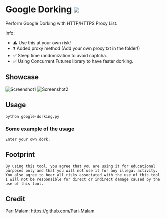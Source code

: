 # Google Dorking ![](https://img.shields.io/badge/license-MIT-blue.svg)
 Perform Google Dorking with HTTP/HTTPS Proxy List.

 Info:
- ⚠️ Use this at your own risk!
- ❓ Added proxy method (Add your own proxy.txt in the folder!)
- ✅ Sleep time randomization to avoid captcha.
- ✅ Using Concurrent.Futures library to have faster dorking.

## Showcase
![Screenshot1](https://user-images.githubusercontent.com/21289340/234357465-a878064e-f070-4841-b1e7-50851b810461.png)
![Screenshot2](https://user-images.githubusercontent.com/21289340/234358329-d725f2cc-15ba-4e7f-9ad4-11a01f2e62ae.png)

## Usage

    python google-dorking.py

### Some example of the usage
```
Enter your own dork.
```

## Footprint
```
By using this tool, you agree that you are using it for educational purposes only and that you will not use it for any illegal activity.
You also agree to bear all risks associated with the use of this tool.
I will not be responsible for direct or indirect damage caused by the use of this tool.
```

## Credit
Pari Malam: https://github.com/Pari-Malam
